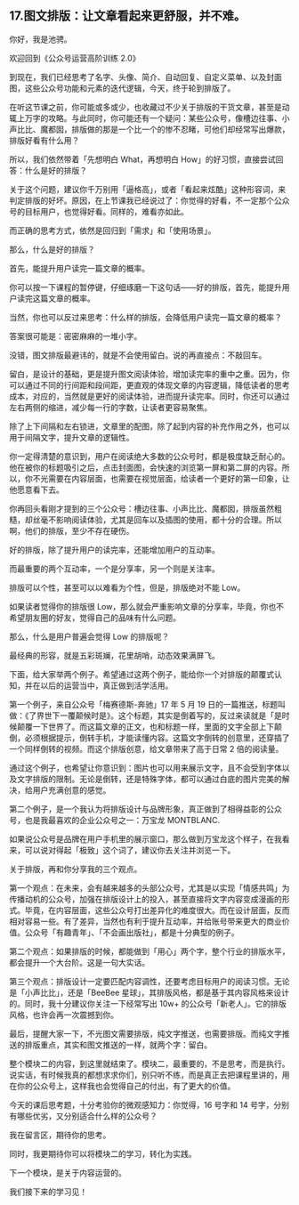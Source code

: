 ## 17.图文排版：让文章看起来更舒服，并不难。
你好，我是池骋。


欢迎回到《公众号运营高阶训练 2.0》


到现在，我们已经思考了名字、头像、简介、自动回复、自定义菜单、以及封面图，这些公众号功能和元素的迭代逻辑，今天，终于轮到排版了。


在听这节课之前，你可能或多或少，也收藏过不少关于排版的干货文章，甚至是动辄上万字的攻略。与此同时，你可能还有一个疑问：某些公众号，像槽边往事、小声比比、魔都囡，排版做的那是一个比一个的惨不忍睹，可他们却经常写出爆款，排版好看有什么用？


所以，我们依然带着「先想明白 What，再想明白 How」的好习惯，直接尝试回答：什么是好的排版？


关于这个问题，建议你千万别用「逼格高」，或者「看起来炫酷」这种形容词，来判定排版的好坏。原因，在上节课我已经说过了：你觉得的好看，不一定那个公众号的目标用户，也觉得好看。同样的，难看亦如此。


而正确的思考方式，依然是回归到「需求」和「使用场景」。


那么，什么是好的排版？


首先，能提升用户读完一篇文章的概率。


你可以按一下课程的暂停键，仔细琢磨一下这句话——好的排版，首先，能提升用户读完这篇文章的概率。


当然，你也可以反过来思考：什么样的排版，会降低用户读完一篇文章的概率？


答案很可能是：密密麻麻的一堆小字。


没错，图文排版最避讳的，就是不会使用留白。说的再直接点：不敲回车。


留白，是设计的基础，更是提升图文阅读体验，增加读完率的重中之重。因为，你可以通过不同的行间距和段间距，更直观的体现文章的内容逻辑，降低读者的思考成本，对应的，当然就是更好的阅读体验，进而提升读完率。同时，你还可以通过左右两侧的缩进，减少每一行的字数，让读者更容易聚焦。


除了上下间隔和左右锁进，文章里的配图，除了起到内容的补充作用之外，也可以用于间隔文字，提升文章的逻辑性。


你一定得清楚的意识到，用户在阅读绝大多数的公众号时，都是极度缺乏耐心的。他在被你的标题吸引之后，点击封面图，会快速的浏览第一屏和第二屏的内容。所以，你不光需要在内容层面，也需要在视觉层面，给读者一个更好的第一印象，让他愿意看下去。


你再回头看刚才提到的三个公众号：槽边往事、小声比比、魔都囡，排版虽然粗糙，却丝毫不影响阅读体验，尤其是回车以及插图的使用，都十分的合理。所以啊，他们的排版，至少不存在硬伤。


好的排版，除了提升用户的读完率，还能增加用户的互动率。


而最重要的两个互动率，一个是分享率，另一个则是关注率。


排版可以个性，甚至可以以难看为个性，但是，排版绝对不能 Low。


如果读者觉得你的排版很 Low，那么就会严重影响文章的分享率，毕竟，你也不希望朋友圈的好友，觉得自己的品味有什么问题。


那么，什么是用户普遍会觉得 Low 的排版呢？


最经典的形容，就是五彩斑斓，花里胡哨，动态效果满屏飞。


下面，给大家举两个例子。希望通过这两个例子，能给你一个对排版的颠覆式认知，并在以后的运营当中，真正做到活学活用。


第一个例子，来自公众号「梅赛德斯-奔驰」17 年 5 月 19 日的一篇推送，标题叫做：《了界世下一覆颠候时是》。这个标题，其实是倒着写的，反过来读就是「是时候颠覆一下世界了。而这篇文章的正文，也和标题一样，里面的文字全部上下颠倒，必须根据提示，倒转手机，才能读懂内容。这篇文字倒转的创意里，还穿插了一个同样倒转的视频。而这个排版创意，给文章带来了高于日常 2 倍的阅读量。


通过这个例子，也希望让你意识到：图片也可以用来展示文字，且不会受到字体以及文字排版的限制。无论是倒转，还是特殊字体，都可以通过白底的图片完美的解决，给用户充满创意的感觉。


第二个例子，是一个我认为将排版设计与品牌形象，真正做到了相得益彰的公众号，也是我最喜欢的企业公众号之一：万宝龙 MONTBLANC.


如果说公众号是品牌在用户手机里的展示窗口，那么做到万宝龙这个样子，在我看来，可以说对得起「极致」这个词了，建议你去关注并浏览一下。


关于排版，再和你分享我的三个观点。


第一个观点：在未来，会有越来越多的头部公众号，尤其是以实现「情感共鸣」为传播动机的公众号，加强在排版设计上的投入，甚至直接将文字内容变成漫画的形式。毕竟，在内容层面，这些公众号打出差异化的难度很大。而在设计层面，反而相对容易一些。有了差异，当然也有利于提升互动率，并给账号带来更大的商业价值。公众号「有趣青年」、「不会画出版社」，都是十分典型的例子。


第二个观点：如果排版的时候，都能做到「用心」两个字，整个行业的排版水平，都会提升一个大台阶。这是一句大实话。


第三个观点：排版设计一定要匹配内容调性，还要考虑目标用户的阅读习惯。无论是「小声比比」，还是「BeeBee 星球」，其排版风格，都是基于其内容风格来设计的。同时，我十分建议你关注一下经常写出 10w+ 的公众号「新老人」。它的排版风格，也许会再一次震撼到你。


最后，提醒大家一下，不光图文需要排版，纯文字推送，也需要排版。而纯文字推送的排版重点，其实和图文推送的一样，就两个字：留白。


整个模块二的内容，到这里就结束了。模块二，最重要的，不是思考，而是执行。说实话，有时候我真的都想求求你们，别只听不练，而是真正去把课程里讲的，用在你的公众号上，这样我也会觉得自己的付出，有了更大的价值。


今天的课后思考题，十分考验你的微观感知力：你觉得，16 号字和 14 号字，分别有哪些优劣，又分别适合什么样的公众号？


我在留言区，期待你的思考。


同时，我更期待你可以将模块二的学习，转化为实践。


下一个模块，是关于内容运营的。


我们接下来的学习见！

